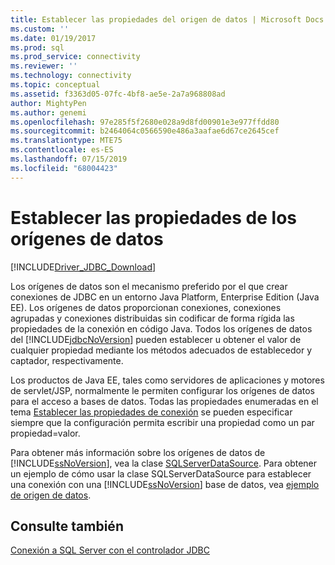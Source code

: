 ```yaml
---
title: Establecer las propiedades del origen de datos | Microsoft Docs
ms.custom: ''
ms.date: 01/19/2017
ms.prod: sql
ms.prod_service: connectivity
ms.reviewer: ''
ms.technology: connectivity
ms.topic: conceptual
ms.assetid: f3363d05-07fc-4bf8-ae5e-2a7a968808ad
author: MightyPen
ms.author: genemi
ms.openlocfilehash: 97e285f5f2680e028a9d8fd00901e3e977ffdd80
ms.sourcegitcommit: b2464064c0566590e486a3aafae6d67ce2645cef
ms.translationtype: MTE75
ms.contentlocale: es-ES
ms.lasthandoff: 07/15/2019
ms.locfileid: "68004423"
---
```

# <a name="setting-the-data-source-properties"></a>Establecer las propiedades de los orígenes de datos

[!INCLUDE[Driver_JDBC_Download](../../includes/driver_jdbc_download.md)]

Los orígenes de datos son el mecanismo preferido por el que crear conexiones de JDBC en un entorno Java Platform, Enterprise Edition (Java EE). Los orígenes de datos proporcionan conexiones, conexiones agrupadas y conexiones distribuidas sin codificar de forma rígida las propiedades de la conexión en código Java. Todos los orígenes de datos del [!INCLUDE[jdbcNoVersion](../../includes/jdbcnoversion_md.md)] pueden establecer u obtener el valor de cualquier propiedad mediante los métodos adecuados de establecedor y captador, respectivamente.

Los productos de Java EE, tales como servidores de aplicaciones y motores de servlet/JSP, normalmente le permiten configurar los orígenes de datos para el acceso a bases de datos. Todas las propiedades enumeradas en el tema [Establecer las propiedades de conexión](../../connect/jdbc/setting-the-connection-properties.md) se pueden especificar siempre que la configuración permita escribir una propiedad como un par propiedad=valor.

Para obtener más información sobre los orígenes de datos de [!INCLUDE[ssNoVersion](../../includes/ssnoversion-md.md)], vea la clase [SQLServerDataSource](../../connect/jdbc/reference/sqlserverdatasource-class.md). Para obtener un ejemplo de cómo usar la clase SQLServerDataSource para establecer una conexión con una [!INCLUDE[ssNoVersion](../../includes/ssnoversion-md.md)] base de datos, vea [ejemplo de origen de datos](../../connect/jdbc/data-source-sample.md).

## <a name="see-also"></a>Consulte también

[Conexión a SQL Server con el controlador JDBC](../../connect/jdbc/connecting-to-sql-server-with-the-jdbc-driver.md)
